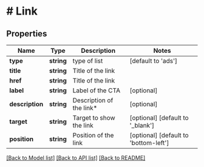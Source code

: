 # # Link

## Properties

Name | Type | Description | Notes
------------ | ------------- | ------------- | -------------
**type** | **string** | type of list | [default to 'ads']
**title** | **string** | Title of the link |
**href** | **string** | Title of the link |
**label** | **string** | Label of the CTA | [optional]
**description** | **string** | Description of the link* | [optional]
**target** | **string** | Target to show the link | [optional] [default to '_blank']
**position** | **string** | Position of the link | [optional] [default to 'bottom-left']

[[Back to Model list]](../../README.md#models) [[Back to API list]](../../README.md#endpoints) [[Back to README]](../../README.md)
